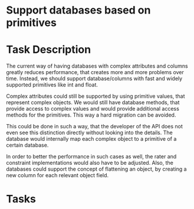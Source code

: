 # Support databases based on primitives
# Task Description
The current way of having databases with complex attributes and columns greatly reduces performance,
that creates more and more problems over time.
Instead, we should support database/columns with fast and widely supported primitives like int and float.

Complex attributes could still be supported by using primitive values,
that represent complex objects.
We would still have database methods,
that provide access to complex values and would provide additional access methods for the primitives.
This way a hard migration can be avoided.

This could be done in such a way,
that the developer of the API does not even see this distinction directly without looking into the details.
The database would internally map each complex object to a primitive of a certain database.

In order to better the performance in such cases as well,
the rater and constraint implementations would also have to be adjusted.
Also, the databases could support the concept of flattening an object,
by creating a new column for each relevant object field.
# Tasks